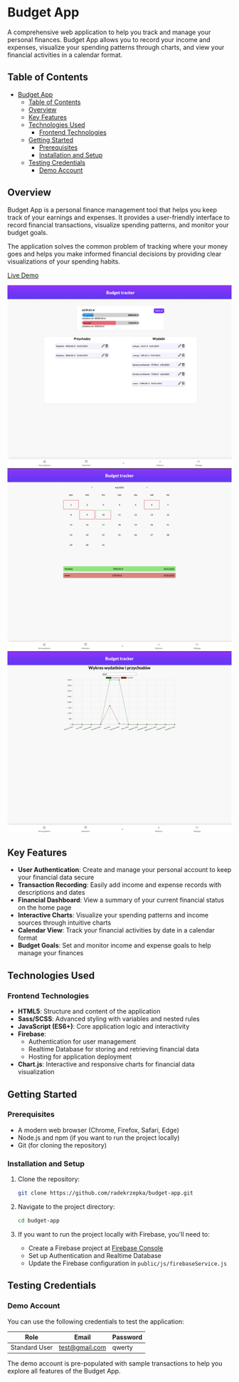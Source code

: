 # Budget App

A comprehensive web application to help you track and manage your personal finances. Budget App allows you to record your income and expenses, visualize your spending patterns through charts, and view your financial activities in a calendar format.

## Table of Contents

- [Budget App](#budget-app)
  - [Table of Contents](#table-of-contents)
  - [Overview](#overview)
  - [Key Features](#key-features)
  - [Technologies Used](#technologies-used)
    - [Frontend Technologies](#frontend-technologies)
  - [Getting Started](#getting-started)
    - [Prerequisites](#prerequisites)
    - [Installation and Setup](#installation-and-setup)
  - [Testing Credentials](#testing-credentials)
    - [Demo Account](#demo-account)

## Overview

Budget App is a personal finance management tool that helps you keep track of your earnings and expenses. It provides a user-friendly interface to record financial transactions, visualize spending patterns, and monitor your budget goals.

The application solves the common problem of tracking where your money goes and helps you make informed financial decisions by providing clear visualizations of your spending habits.

[Live Demo](https://budget-app-502e6.web.app/)

![Screnshot from app](./readme-images/app-1.png)
![Screnshot from app](./readme-images/app-2.png)
![Screnshot from app](./readme-images/app-3.png)

## Key Features

- **User Authentication**: Create and manage your personal account to keep your financial data secure
- **Transaction Recording**: Easily add income and expense records with descriptions and dates
- **Financial Dashboard**: View a summary of your current financial status on the home page
- **Interactive Charts**: Visualize your spending patterns and income sources through intuitive charts
- **Calendar View**: Track your financial activities by date in a calendar format
- **Budget Goals**: Set and monitor income and expense goals to help manage your finances

## Technologies Used

### Frontend Technologies

- **HTML5**: Structure and content of the application
- **Sass/SCSS**: Advanced styling with variables and nested rules
- **JavaScript (ES6+)**: Core application logic and interactivity
- **Firebase**:
  - Authentication for user management
  - Realtime Database for storing and retrieving financial data
  - Hosting for application deployment
- **Chart.js**: Interactive and responsive charts for financial data visualization

## Getting Started

### Prerequisites

- A modern web browser (Chrome, Firefox, Safari, Edge)
- Node.js and npm (if you want to run the project locally)
- Git (for cloning the repository)

### Installation and Setup

1. Clone the repository:

   ```bash
   git clone https://github.com/radekrzepka/budget-app.git
   ```

2. Navigate to the project directory:

   ```bash
   cd budget-app
   ```

3. If you want to run the project locally with Firebase, you'll need to:

   - Create a Firebase project at [Firebase Console](https://console.firebase.google.com/)
   - Set up Authentication and Realtime Database
   - Update the Firebase configuration in `public/js/firebaseService.js`

## Testing Credentials

### Demo Account

You can use the following credentials to test the application:

| Role          | Email          | Password |
| ------------- | -------------- | -------- |
| Standard User | test@gmail.com | qwerty   |

The demo account is pre-populated with sample transactions to help you explore all features of the Budget App.
